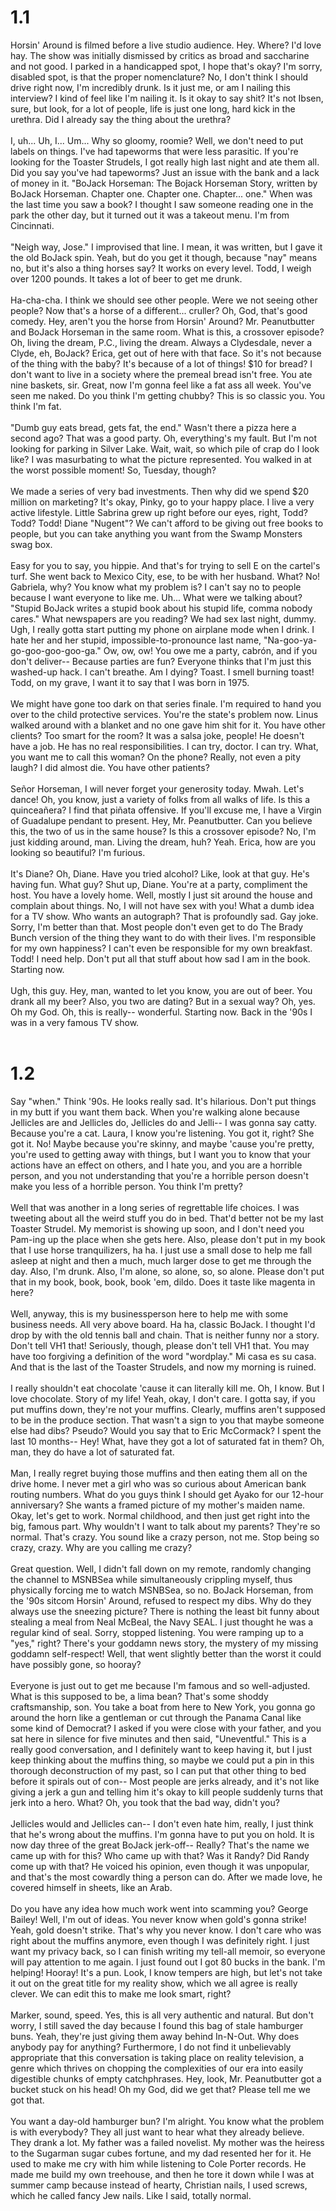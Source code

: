 # 1.1

Horsin' Around is filmed before a live studio audience.
Hey. Where? I'd love hay.
The show was initially dismissed by critics as broad and saccharine and not good.
I parked in a handicapped spot, I hope that's okay? I'm sorry, disabled spot, is that the proper nomenclature?
No, I don't think I should drive right now, I'm incredibly drunk.
Is it just me, or am I nailing this interview? I kind of feel like I'm nailing it.
Is it okay to say shit?
It's not Ibsen, sure, but look, for a lot of people, life is just one long, hard kick in the urethra.
Did I already say the thing about the urethra?<br><br>
I, uh... Uh, I... Um...
Why so gloomy, roomie?
Well, we don't need to put labels on things.
I've had tapeworms that were less parasitic.
If you're looking for the Toaster Strudels, I got really high last night and ate them all.
Did you say you've had tapeworms?
Just an issue with the bank and a lack of money in it.
"BoJack Horseman: The Bojack Horseman Story, written by BoJack Horseman. Chapter one. Chapter one. Chapter... one."
When was the last time you saw a book? I thought I saw someone reading one in the park the other day, but it turned out it was a takeout menu.
I'm from Cincinnati.<br><br>
"Neigh way, Jose." I improvised that line. I mean, it was written, but I gave it the old BoJack spin.
Yeah, but do you get it though, because "nay" means no, but it's also a thing horses say? It works on every level.
Todd, I weigh over 1200 pounds. It takes a lot of beer to get me drunk.<br><br>
Ha-cha-cha.
I think we should see other people. Were we not seeing other people?
Now that's a horse of a different... cruller?
Oh, God, that's good comedy.
Hey, aren't you the horse from Horsin' Around?
Mr. Peanutbutter and BoJack Horseman in the same room. What is this, a crossover episode?
Oh, living the dream, P.C., living the dream.
Always a Clydesdale, never a Clyde, eh, BoJack?
Erica, get out of here with that face.
So it's not because of the thing with the baby? It's because of a lot of things!
$10 for bread?
I don't want to live in a society where the premeal bread isn't free.
You ate nine baskets, sir.
Great, now I'm gonna feel like a fat ass all week.
You've seen me naked. Do you think I'm getting chubby?
This is so classic you.
You think I'm fat.<br><br>
"Dumb guy eats bread, gets fat, the end."
Wasn't there a pizza here a second ago?
That was a good party.
Oh, everything's my fault.
But I'm not looking for parking in Silver Lake.
Wait, wait, so which pile of crap do I look like?
I was masurbating to what the picture represented. You walked in at the worst possible moment!
So, Tuesday, though?<br><br>
We made a series of very bad investments.
Then why did we spend $20 million on marketing?
It's okay, Pinky, go to your happy place.
I live a very active lifestyle.
Little Sabrina grew up right before our eyes, right, Todd? Todd? Todd!
Diane "Nugent"?
We can't afford to be giving out free books to people, but you can take anything you want from the Swamp Monsters swag box.<br><br>
Easy for you to say, you hippie.
And that's for trying to sell E on the cartel's turf.
She went back to Mexico City, ese, to be with her husband. What? No! Gabriela, why?
You know what my problem is? I can't say no to people because I want everyone to like me.
Uh... What were we talking about?
"Stupid BoJack writes a stupid book about his stupid life, comma nobody cares."
What newspapers are you reading?
We had sex last night, dummy.
Ugh, I really gotta start putting my phone on airplane mode when I drink.
I hate her and her stupid, impossible-to-pronounce last name, "Na-goo-ya-go-goo-goo-goo-ga."
Ow, ow, ow!
You owe me a party, cabr&oacute;n, and if you don't deliver-- Because parties are fun?
Everyone thinks that I'm just this washed-up hack.
I can't breathe. Am I dying? Toast. I smell burning toast!
Todd, on my grave, I want it to say that I was born in 1975.<br><br>
We might have gone too dark on that series finale.
I'm required to hand you over to the child protective services. You're the state's problem now.
Linus walked around with a blanket and no one gave him shit for it.
You have other clients?
Too smart for the room? It was a salsa joke, people!
He doesn't have a job. He has no real responsibilities.
I can try, doctor. I can try.
What, you want me to call this woman? On the phone?
Really, not even a pity laugh? I did almost die.
You have other patients?<br><br>
Se&ntilde;or Horseman, I will never forget your generosity today.
Mwah. Let's dance!
Oh, you know, just a variety of folks from all walks of life.
Is this a quincea&ntilde;era?
I find that pi&ntilde;ata offensive.
If you'll excuse me, I have a Virgin of Guadalupe pendant to present.
Hey, Mr. Peanutbutter.
Can you believe this, the two of us in the same house? Is this a crossover episode? No, I'm just kidding around, man.
Living the dream, huh? Yeah.
Erica, how are you looking so beautiful? I'm furious.<br><br>
It's Diane? Oh, Diane.
Have you tried alcohol?
Like, look at that guy. He's having fun.
What guy?
Shut up, Diane. You're at a party, compliment the host. You have a lovely home.
Well, mostly I just sit around the house and complain about things.
No, I will not have sex with you!
What a dumb idea for a TV show.
Who wants an autograph?
That is profoundly sad.
Gay joke. Sorry, I'm better than that.
Most people don't even get to do The Brady Bunch version of the thing they want to do with their lives.
I'm responsible for my own happiness? I can't even be responsible for my own breakfast.
Todd! I need help.
Don't put all that stuff about how sad I am in the book.
Starting now.<br><br>
Ugh, this guy. Hey, man, wanted to let you know, you are out of beer.
You drank all my beer? Also, you two are dating?
But in a sexual way? Oh, yes. Oh my God.
Oh, this is really-- wonderful. Starting now.
Back in the '90s I was in a very famous TV show.<br><br>


# 1.2

Say "when."
Think '90s. He looks really sad. It's hilarious.
Don't put things in my butt if you want them back.
When you're walking alone because Jellicles are and Jellicles do, Jellicles do and Jelli--
I was gonna say catty. Because you're a cat. Laura, I know you're listening. You got it, right? She got it.
No! Maybe because you're skinny, and maybe 'cause you're pretty, you're used to getting away with things, but I want you to know that your actions have an effect on others, and I hate you, and you are a horrible person, and you not understanding that you're a horrible person doesn't make you less of a horrible person.
You think I'm pretty?<br><br>
Well that was another in a long series of regrettable life choices.
I was tweeting about all the weird stuff you do in bed.
That'd better not be my last Toaster Strudel.
My memorist is showing up soon, and I don't need you Pam-ing up the place when she gets here.
Also, please don't put in my book that I use horse tranquilizers, ha ha. I just use a small dose to help me fall asleep at night and then a much, much larger dose to get me through the day. Also, I'm drunk. Also, I'm alone, so alone, so, so alone. Please don't put that in my book, book, book, book 'em, dildo. Does it taste like magenta in here?<br><br>
Well, anyway, this is my businessperson here to help me with some business needs. All very above board.
Ha ha, classic BoJack. I thought I'd drop by with the old tennis ball and chain.
That is neither funny nor a story.
Don't tell VH1 that! Seriously, though, please don't tell VH1 that.
You may have too forgiving a definition of the word "wordplay."
Mi casa es su casa.
And that is the last of the Toaster Strudels, and now my morning is ruined.<br><br>
I really shouldn't eat chocolate 'cause it can literally kill me. Oh, I know. But I love chocolate. Story of my life!
Yeah, okay, I don't care. I gotta say, if you put muffins down, they're not your muffins.
Clearly, muffins aren't supposed to be in the produce section. That wasn't a sign to you that maybe someone else had dibs?
Pseudo? Would you say that to Eric McCormack?
I spent the last 10 months-- Hey!
What, have they got a lot of saturated fat in them? Oh, man, they do have a lot of saturated fat.<br><br>
Man, I really regret buying those muffins and then eating them all on the drive home.
I never met a girl who was so curious about American bank routing numbers. What do you guys think I should get Ayako for our 12-hour anniversary? She wants a framed picture of my mother's maiden name. Okay, let's get to work.
Normal childhood, and then just get right into the big, famous part.
Why wouldn't I want to talk about my parents? They're so normal. That's crazy. You sound like a crazy person, not me. Stop being so crazy, crazy. Why are you calling me crazy?<br><br>
Great question. Well, I didn't fall down on my remote, randomly changing the channel to MSNBSea while simultaneously crippling myself, thus physically forcing me to watch MSNBSea, so no.
BoJack Horseman, from the '90s sitcom Horsin' Around, refused to respect my dibs.
Why do they always use the sneezing picture?
There is nothing the least bit funny about stealing a meal from Neal McBeal, the Navy SEAL. I just thought he was a regular kind of seal.
Sorry, stopped listening. You were ramping up to a "yes," right?
There's your goddamn news story, the mystery of my missing goddamn self-respect!
Well, that went slightly better than the worst it could have possibly gone, so hooray?<br><br>
Everyone is just out to get me because I'm famous and so well-adjusted.
What is this supposed to be, a lima bean? That's some shoddy craftsmanship, son. You take a boat from here to New York, you gonna go around the horn like a gentleman or cut through the Panama Canal like some kind of Democrat?
I asked if you were close with your father, and you sat here in silence for five minutes and then said, "Uneventful."
This is a really good conversation, and I definitely want to keep having it, but I just keep thinking about the muffins thing, so maybe we could put a pin in this thorough deconstruction of my past, so I can put that other thing to bed before it spirals out of con--
Most people are jerks already, and it's not like giving a jerk a gun and telling him it's okay to kill people suddenly turns that jerk into a hero. What? Oh, you took that the bad way, didn't you?<br><br>
Jellicles would and Jellicles can--
I don't even hate him, really, I just think that he's wrong about the muffins.
I'm gonna have to put you on hold.
It is now day three of the great BoJack jerk-off-- Really? That's the name we came up with for this? Who came up with that? Was it Randy? Did Randy come up with that?
He voiced his opinion, even though it was unpopular, and that's the most cowardly thing a person can do.
After we made love, he covered himself in sheets, like an Arab.<br><br>
Do you have any idea how much work went into scamming you? George Bailey! Well, I'm out of ideas.
You never know when gold's gonna strike! Yeah, gold doesn't strike. That's why you never know.
I don't care who was right about the muffins anymore, even though I was definitely right. I just want my privacy back, so I can finish writing my tell-all memoir, so everyone will pay attention to me again.
I just found out I got 80 bucks in the bank. I'm helping! Hooray!
It's a pun. Look, I know tempers are high, but let's not take it out on the great title for my reality show, which we all agree is really clever. We can edit this to make me look smart, right?<br><br>
Marker, sound, speed.
Yes, this is all very authentic and natural.
But don't worry, I still saved the day because I found this bag of stale hamburger buns. Yeah, they're just giving them away behind In-N-Out. Why does anybody pay for anything?
Furthermore, I do not find it unbelievably appropriate that this conversation is taking place on reality television, a genre which thrives on chopping the complexities of our era into easily digestible chunks of empty catchphrases.
Hey, look, Mr. Peanutbutter got a bucket stuck on his head!
Oh my God, did we get that? Please tell me we got that.<br><br>
You want a day-old hamburger bun? I'm alright. You know what the problem is with everybody? They all just want to hear what they already believe.
They drank a lot. My father was a failed novelist. My mother was the heiress to the Sugarman sugar cubes fortune, and my dad resented her for it. He used to make me cry with him while listening to Cole Porter records. He made me build my own treehouse, and then he tore it down while I was at summer camp because instead of hearty, Christian nails, I used screws, which he called fancy Jew nails. Like I said, totally normal.

